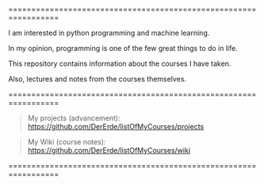 =================================================================

I am interested in python programming and machine learning.

In my opinion, programming is one of the few great things to do in life.

This repository contains information about the courses I have taken.

Also, lectures and notes from the courses themselves.

=================================================================

> My projects (advancement): https://github.com/DerErde/listOfMyCourses/projects

> My Wiki (course notes): https://github.com/DerErde/listOfMyCourses/wiki

=================================================================

